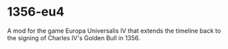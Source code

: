 # 1356-eu4
A mod for the game Europa Universalis IV that extends the timeline back to the signing of Charles IV's Golden Bull in 1356.

